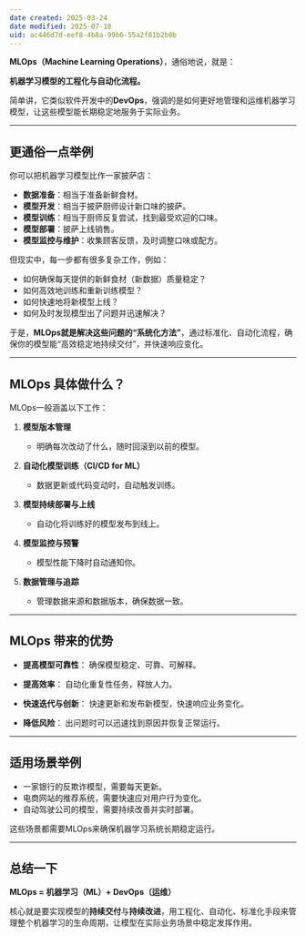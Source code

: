 ```yaml
---
date created: 2025-03-24
date modified: 2025-07-10
uid: ac446d7d-eef8-4b8a-99b6-55a2f81b2b0b
---
```

**MLOps（Machine Learning Operations）**，通俗地说，就是：

**机器学习模型的工程化与自动化流程。**

简单讲，它类似软件开发中的**DevOps**，强调的是如何更好地管理和运维机器学习模型，让这些模型能长期稳定地服务于实际业务。

---

## 更通俗一点举例

你可以把机器学习模型比作一家披萨店：

- **数据准备**：相当于准备新鲜食材。
- **模型开发**：相当于披萨厨师设计新口味的披萨。
- **模型训练**：相当于厨师反复尝试，找到最受欢迎的口味。
- **模型部署**：披萨上线销售。
- **模型监控与维护**：收集顾客反馈，及时调整口味或配方。

但现实中，每一步都有很多复杂工作，例如：

- 如何确保每天提供的新鲜食材（新数据）质量稳定？
- 如何高效地训练和重新训练模型？
- 如何快速地将新模型上线？
- 如何及时发现模型出了问题并迅速解决？

于是，**MLOps就是解决这些问题的“系统化方法”**，通过标准化、自动化流程，确保你的模型能“高效稳定地持续交付”，并快速响应变化。

---

## MLOps 具体做什么？

MLOps一般涵盖以下工作：

1. **模型版本管理**
    
    - 明确每次改动了什么，随时回滚到以前的模型。
2. **自动化模型训练（CI/CD for ML）**
    
    - 数据更新或代码变动时，自动触发训练。
3. **模型持续部署与上线**
    
    - 自动化将训练好的模型发布到线上。
4. **模型监控与预警**
    
    - 模型性能下降时自动通知你。
5. **数据管理与追踪**
    
    - 管理数据来源和数据版本，确保数据一致。

---

## MLOps 带来的优势

- **提高模型可靠性**：
    确保模型稳定、可靠、可解释。
    
- **提高效率**：
    自动化重复性任务，释放人力。
    
- **快速迭代与创新**：
    快速更新和发布新模型，快速响应业务变化。
    
- **降低风险**：
    出问题时可以迅速找到原因并恢复正常运行。
    

---

## 适用场景举例

- 一家银行的反欺诈模型，需要每天更新。
- 电商网站的推荐系统，需要快速应对用户行为变化。
- 自动驾驶公司的模型，需要持续改善并实时部署。

这些场景都需要MLOps来确保机器学习系统长期稳定运行。

---

## 总结一下

**MLOps = 机器学习（ML）+ DevOps（运维）**

核心就是要实现模型的**持续交付**与**持续改进**，用工程化、自动化、标准化手段来管理整个机器学习的生命周期，让模型在实际业务场景中稳定发挥作用。
